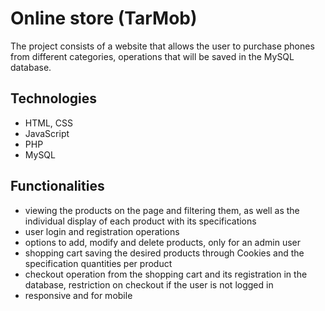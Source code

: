 # Online store (TarMob)

The project consists of a website that allows the user to purchase phones from different categories, operations that will be saved in the MySQL database.

## Technologies

 - HTML, CSS
 - JavaScript
 - PHP
 - MySQL
   
## Functionalities

- viewing the products on the page and filtering them, as well as the individual display of each product with its specifications
- user login and registration operations
- options to add, modify and delete products, only for an admin user
- shopping cart saving the desired products through Cookies and the specification quantities per product
- checkout operation from the shopping cart and its registration in the database, restriction on checkout if the user is not logged in
- responsive and for mobile
